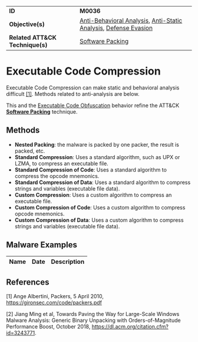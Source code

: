 |||
|---------|------------------------|
|**ID**|**M0036**|
|**Objective(s)**|[Anti-Behavioral Analysis](https://github.com/MBCProject/mbc-markdown/tree/master/anti-behavioral-analysis), [Anti-Static Analysis](https://github.com/MBCProject/mbc-markdown/tree/master/anti-static-analysis), [Defense Evasion](https://github.com/MBCProject/mbc-markdown/tree/master/defense-evasion)|
|**Related ATT&CK Technique(s)**|[Software Packing](https://attack.mitre.org/techniques/T1045/)|

Executable Code Compression
===========================
Executable Code Compression can make static and behavioral analysis difficult [[1]](#1). Methods related to anti-analysis are below. 

This and the [Executable Code Obfuscation](https://github.com/MBCProject/mbc-markdown/blob/master/anti-static-analysis/exe-code-obfuscate.md) behavior refine the ATT&CK [**Software Packing**](https://attack.mitre.org/techniques/T1045/) technique.

Methods
-------
* **Nested Packing**: the malware is packed by one packer, the result is packed, etc.
* **Standard Compression**: Uses a standard algorithm, such as UPX or LZMA, to compress an executable file.
* **Standard Compression of Code**: Uses a standard algorithm to compress the opcode mnemonics.
* **Standard Compression of Data**: Uses a standard algorithm to compress strings and variables (executable file data).
* **Custom Compression**: Uses a custom algorithm to compress an executable file.
* **Custom Compression of Code**: Uses a custom algorithm to compress opcode mnemonics.
* **Custom Compression of Data**: Uses a custom algorithm to compress strings and variables (executable file data).

Malware Examples
----------------
|Name|Date|Description|
|-----------------------------|-----------|-----------------------------|

References
----------
<a name="1">[1]</a> Ange Albertini, Packers, 5 April 2010, https://gironsec.com/code/packers.pdf

<a name="2">[2]</a> Jiang Ming et al, Towards Paving the Way for Large-Scale Windows Malware Analysis: Generic Binary Unpacking with Orders-of-Magnitude Performance Boost, October 2018, https://dl.acm.org/citation.cfm?id=3243771.
 
